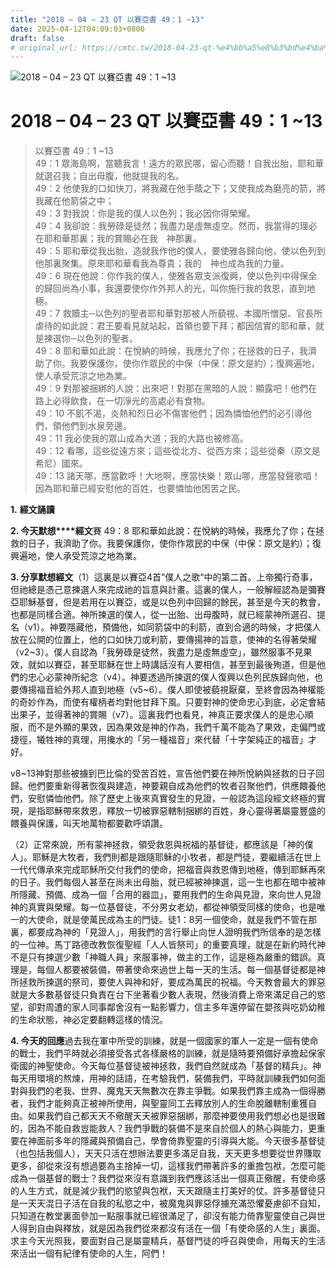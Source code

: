 ```yaml
---
title: "2018 – 04 – 23 QT 以賽亞書 49：1 ~13"
date: 2025-04-12T04:09:03+0800
draft: false
# original_url: https://cmtc.tw/2018-04-23-qt-%e4%bb%a5%e8%b3%bd%e4%ba%9e%e6%9b%b8-49%ef%bc%9a1-13
---
```


![2018 – 04 – 23 QT 以賽亞書 49：1 ~13](/images/qt.jpg   "2018 – 04 – 23 QT 以賽亞書 49：1 ~13")

# 2018 – 04 – 23 QT 以賽亞書 49：1 ~13

> 以賽亞書 49：1 ~13  
> 49：1 眾海島啊，當聽我言！遠方的眾民哪，留心而聽！自我出胎，耶和華就選召我；自出母腹，他就提我的名。  
> 49：2 他使我的口如快刀，將我藏在他手蔭之下；又使我成為磨亮的箭，將我藏在他箭袋之中；  
> 49：3 對我說：你是我的僕人以色列；我必因你得榮耀。  
> 49：4 我卻說：我勞碌是徒然；我盡力是虛無虛空。然而，我當得的理必在耶和華那裏；我的賞賜必在我　神那裏。  
> 49：5 耶和華從我出胎，造就我作他的僕人，要使雅各歸向他，使以色列到他那裏聚集。原來耶和華看我為尊貴；我的　神也成為我的力量。  
> 49：6 現在他說：你作我的僕人，使雅各眾支派復興，使以色列中得保全的歸回尚為小事，我還要使你作外邦人的光，叫你施行我的救恩，直到地極。  
> 49：7 救贖主─以色列的聖者耶和華對那被人所藐視、本國所憎惡、官長所虐待的如此說：君王要看見就站起，首領也要下拜；都因信實的耶和華，就是揀選你─以色列的聖者。  
> 49：8 耶和華如此說：在悅納的時候，我應允了你；在拯救的日子，我濟助了你。我要保護你，使你作眾民的中保（中保：原文是約）；復興遍地，使人承受荒涼之地為業。  
> 49：9 對那被捆綁的人說：出來吧！對那在黑暗的人說：顯露吧！他們在路上必得飲食，在一切淨光的高處必有食物。  
> 49：10 不飢不渴，炎熱和烈日必不傷害他們；因為憐恤他們的必引導他們，領他們到水泉旁邊。  
> 49：11 我必使我的眾山成為大道；我的大路也被修高。  
> 49：12 看哪，這些從遠方來；這些從北方、從西方來；這些從秦（原文是希尼）國來。  
> 49：13 諸天哪，應當歡呼！大地啊，應當快樂！眾山哪，應當發聲歌唱！因為耶和華已經安慰他的百姓，也要憐恤他困苦之民。

**1.** **經文誦讀**

**2. 今天默想****經文**賽 49：8 耶和華如此說：在悅納的時候，我應允了你；在拯救的日子，我濟助了你。我要保護你，使你作眾民的中保（中保：原文是約）；復興遍地，使人承受荒涼之地為業。

**3. 分享默想經文**（1）這裏是以賽亞4首“僕人之歌“中的第二首。上帝獨行奇事，但祂總是憑己意揀選人來完成祂的旨意與計畫。這裏的僕人，一般解經認為是彌賽亞耶穌基督，但是若用在以賽亞，或是以色列中回歸的餘民，甚至是今天的教會，也都是同樣合適。神所揀選的僕人，從一出胎、出母腹時，就已經蒙神所選召、提名（v1）。神要隱藏他，預備他，如同箭袋中的利箭，直到合適的時候，才把僕人放在公開的位置上，他的口如快刀或利箭，要傳揚神的旨意，使神的名得著榮耀（v2\~3）。僕人自認為「我勞碌是徒然，我盡力是虛無虛空」，雖然服事不見果效，就如以賽亞，甚至耶穌在世上時講話沒有人要相信，甚至到最後殉道，但是他們的忠心必蒙神所紀念（v4）。神要透過所揀選的僕人復興以色列民族歸向他，也要傳揚福音給外邦人直到地極（v5\~6）。僕人即使被藐視厭棄，至終會因為神權能的奇妙作為，而使有權柄者均對他甘拜下風。只要對神的使命忠心到底，必定會結出果子，並得著神的賞賜（v7）。這裏我們也看見，神真正要求僕人的是忠心順服，而不是外顯的果效，因為果效是神的作為，我們千萬不能為了果效，走偏門或捷徑，犧牲神的真理，用攙水的「另一種福音」來代替「十字架純正的福音」才好。

v8\~13神對那些被擄到巴比倫的受苦百姓，宣告他們要在神所悅納與拯救的日子回歸。他們要重新得著恢復與建造，神要親自成為他們的牧者召聚他們，供應餵養他們，安慰憐恤他們。除了歷史上後來真實發生的見證，一般認為這段經文終極的實現，是指耶穌帶來救恩，釋放一切被罪惡轄制捆綁的百姓，身心靈得著屬靈豐盛的餵養與保護，叫天地萬物都要歡呼頌讚。

（2）正常來說，所有蒙神拯救，領受救恩與祝福的基督徒，都應該是「神的僕人」。耶穌是大牧者，我們則都是跟隨耶穌的小牧者，都是門徒，要繼續活在世上一代代傳承來完成耶穌所交付我們的使命，把福音與救恩傳到地極，傳到耶穌再來的日子。我們每個人甚至在尚未出母胎，就已經被神揀選，這一生也都在暗中被神所隱藏、預備、成為一個「合用的器皿」，要用我們的生命與見證，來向世人見證神的真實與榮耀。每一位基督徒，不分男女老幼，都從神領受同樣的使命，也是唯一的大使命，就是使萬民成為主的門徒。徒1：8另一個使命，就是我們不管在那裏，都要成為神的「見證人」，用我們的言行舉止向世人證明我們所信奉的是怎樣的一位神。馬丁路德改教恢復聖經「人人皆祭司」的重要真理，就是在新約時代神不是只有揀選少數「神職人員」來服事神，做主的工作，這是極為嚴重的錯誤。真理是，每個人都要被裝備，帶著使命來過世上每一天的生活。每一個基督徒都是神所拯救所揀選的祭司，要使人與神和好，要成為萬民的祝福。今天教會最大的罪惡就是大多數基督徒只負責在台下坐著看少數人表現，然後消費上帝來滿足自己的慾望，卻對周遭的家人同事鄰舍沒有一點影響力，信主多年還停留在嬰孩與吃奶幼稚的生命狀態，神必定要翻轉這樣的情況。

**4. 今天的回應**過去我在軍中所受的訓練，就是一個國家的軍人一定是一個有使命的戰士，我們平時就必須接受各式各樣嚴格的訓練，就是隨時要預備好承擔起保家衛國的神聖使命。今天每位基督徒被神拯救，我們自然就成為「基督的精兵」。神每天用環境的熬煉，用神的話語，在考驗我們，裝備我們，平時就訓練我們如何面對與我們的老我、世界、魔鬼天天無數次在靠主爭戰。如果我們靠主成為一個得勝者，我們才能夠真正被神所使用，與聖靈同工去釋放別人的生命脫離轄制重獲自由。如果我們自己都天天不儆醒天天被罪惡捆綁，那麼神要使用我們想必也是很難的，因為不能自救豈能救人？我們爭戰的裝備不是來自於個人的熱心與能力，更重要在神面前多年的隱藏與預備自己，學會倚靠聖靈的引導與大能。今天很多基督徒（也包括我個人），天天只活在想辦法要更多滿足自我，天天更多想要從世界賺取更多，卻從來沒有想過要為主捨掉一切，這樣我們帶著許多的重擔包袱，怎麼可能成為一個基督的戰士？我們從來沒有意識到我們應該活出一個真正儆醒，有使命感的人生方式，就是減少我們的慾望與包袱，天天跟隨主打美好的仗。許多基督徒只是一天天混日子活在自我的私慾之中，被魔鬼與罪惡俘擄充滿恐懼憂慮卻不自知，只知道在教堂裏面參加一點服事就已經很滿足了，卻沒有能力倚靠聖靈使自己與世人得到自由與釋放，就是因為我們從來都沒有活在一個「有使命感的人生」裏面。求主今天光照我，要面對自己是屬靈精兵，基督門徒的呼召與使命，用每天的生活來活出一個有紀律有使命的人生，阿們！